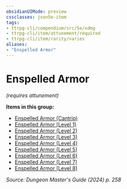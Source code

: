 ```yaml
---
obsidianUIMode: preview
cssclasses: json5e-item
tags:
- ttrpg-cli/compendium/src/5e/xdmg
- ttrpg-cli/item/attunement/required
- ttrpg-cli/item/rarity/varies
aliases: 
- "Enspelled Armor"
---
```

# Enspelled Armor
*(requires attunement)*  



**Items in this group:**

- [Enspelled Armor (Cantrip)](3-Mechanics/CLI/items/enspelled-armor-cantrip-xdmg.md)
- [Enspelled Armor (Level 1)](3-Mechanics/CLI/items/enspelled-armor-level-1-xdmg.md)
- [Enspelled Armor (Level 2)](3-Mechanics/CLI/items/enspelled-armor-level-2-xdmg.md)
- [Enspelled Armor (Level 3)](3-Mechanics/CLI/items/enspelled-armor-level-3-xdmg.md)
- [Enspelled Armor (Level 4)](3-Mechanics/CLI/items/enspelled-armor-level-4-xdmg.md)
- [Enspelled Armor (Level 5)](3-Mechanics/CLI/items/enspelled-armor-level-5-xdmg.md)
- [Enspelled Armor (Level 6)](3-Mechanics/CLI/items/enspelled-armor-level-6-xdmg.md)
- [Enspelled Armor (Level 7)](3-Mechanics/CLI/items/enspelled-armor-level-7-xdmg.md)
- [Enspelled Armor (Level 8)](3-Mechanics/CLI/items/enspelled-armor-level-8-xdmg.md)

*Source: Dungeon Master's Guide (2024) p. 258*